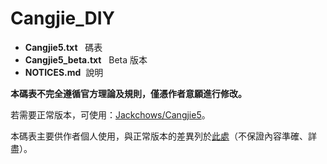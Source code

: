 # Cangjie_DIY

- <b>Cangjie5.txt</b>   碼表
- <b>Cangjie5_beta.txt</b>   Beta 版本
- <b>NOTICES.md</b>  說明

<b>本碼表不完全遵循官方理論及規則，僅憑作者意願進行修改。</b>

若需要正常版本，可使用：[Jackchows/Cangjie5](https://github.com/Jackchows/Cangjie5)。

本碼表主要供作者個人使用，與正常版本的差異列於[此處](https://github.com/Jackchows/Cangjie5_DIY/blob/master/NOTICES.md)（不保證內容準確、詳盡）。
